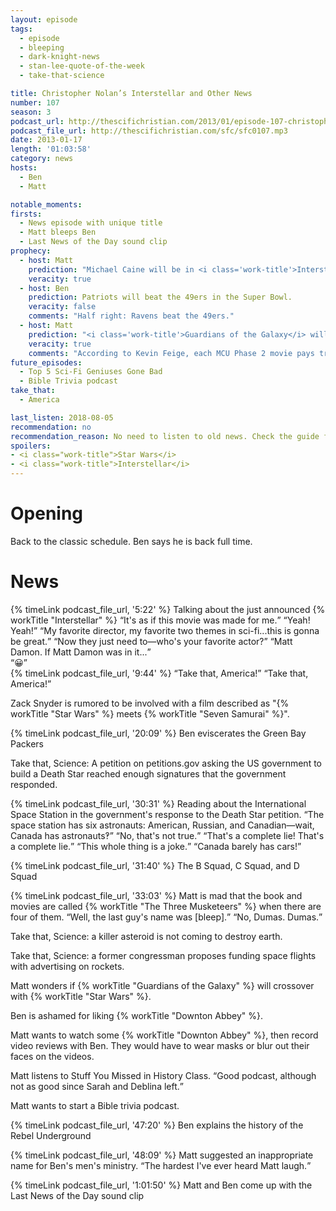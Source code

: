```yaml
---
layout: episode
tags:
  - episode
  - bleeping
  - dark-knight-news
  - stan-lee-quote-of-the-week
  - take-that-science

title: Christopher Nolan’s Interstellar and Other News
number: 107
season: 3
podcast_url: http://thescifichristian.com/2013/01/episode-107-christopher-nolans-interstellar-and-other-news/
podcast_file_url: http://thescifichristian.com/sfc/sfc0107.mp3
date: 2013-01-17
length: '01:03:58'
category: news
hosts:
  - Ben
  - Matt

notable_moments:
firsts:
  - News episode with unique title
  - Matt bleeps Ben
  - Last News of the Day sound clip
prophecy:
  - host: Matt
    prediction: "Michael Caine will be in <i class='work-title'>Interstellar</i>"
    veracity: true
  - host: Ben
    prediction: Patriots will beat the 49ers in the Super Bowl.
    veracity: false
    comments: "Half right: Ravens beat the 49ers."
  - host: Matt
    prediction: "<i class='work-title'>Guardians of the Galaxy</i> will have a <i class='work-title'>Star Wars</i> easter egg."
    veracity: true
    comments: "According to Kevin Feige, each MCU Phase 2 movie pays tribute to <i class='work-title'>Star Wars</i> by having a character lose an arm (like Anakin and Luke lost hands)."
future_episodes:
  - Top 5 Sci-Fi Geniuses Gone Bad
  - Bible Trivia podcast
take_that:
  - America

last_listen: 2018-08-05
recommendation: no
recommendation_reason: No need to listen to old news. Check the guide for what's interesting in hindsight.
spoilers: 
- <i class="work-title">Star Wars</i>
- <i class="work-title">Interstellar</i>
---
```

# Opening
Back to the classic schedule. Ben says he is back full time. 



# News
<div class="quote">
  {% timeLink podcast_file_url, '5:22' %}
  <span class="quote-context is-size-6">Talking about the just announced {% workTitle "Interstellar" %}</span>
  <q class="matt">It's as if this movie was made for me.</q>
  <q class="ben">Yeah! Yeah!</q>
  <q class="matt">My favorite director, my favorite two themes in sci-fi...this is gonna be great.</q>
  <q class="ben">Now they just need to—who's your favorite actor?</q>
  <q class="matt">Matt Damon. If Matt Damon was in it...</q>
</div>
<q class="archivist">😀</q>

<div class="quote">
  {% timeLink podcast_file_url, '9:44' %}
  <q class="matt">Take that, America!</q>
  <q class="ben">Take that, America!</q>
</div>

Zack Snyder is rumored to be involved with a film described as "{% workTitle "Star Wars" %} meets {% workTitle "Seven Samurai" %}".

{% timeLink podcast_file_url, '20:09' %} Ben eviscerates the Green Bay Packers

Take that, Science: A petition on petitions.gov asking the US government to build a Death Star reached enough signatures that the government responded.

<div class="quote">
  {% timeLink podcast_file_url, '30:31' %}
  <span class="quote-context is-size-6">Reading about the International Space Station in the government's response to the Death Star petition.</span>
  <q class="ben">The space station has six astronauts: American, Russian, and Canadian—wait, Canada has astronauts‽</q>
  <q class="matt">No, that's not true.</q>
  <q class="ben">That's a complete lie! That's a complete lie.</q>
  <q class="matt">This whole thing is a joke.</q>
  <q class="ben">Canada barely has cars!</q>
</div>

{% timeLink podcast_file_url, '31:40' %} The B Squad, C Squad, and D Squad

<div class="quote">
  {% timeLink podcast_file_url, '33:03' %}
  <span class="quote-context is-size-6">Matt is mad that the book and movies are called {% workTitle "The Three Musketeers" %} when there are four of them.</span>
  <q class="ben">Well, the last guy's name was [bleep].</q>
  <q class="matt">No, Dumas. Dumas.</q>
</div>

Take that, Science: a killer asteroid is not coming to destroy earth.

Take that, Science: a former congressman proposes funding space flights with advertising on rockets.

Matt wonders if {% workTitle "Guardians of the Galaxy" %} will crossover with {% workTitle "Star Wars" %}.

Ben is ashamed for liking {% workTitle "Downton Abbey" %}. 

Matt wants to watch some {% workTitle "Downton Abbey" %}, then record video reviews with Ben. They would have to wear masks or blur out their faces on the videos. 

Matt listens to Stuff You Missed in History Class. <q class="archivist inline">Good podcast, although not as good since Sarah and Deblina left.</q>

Matt wants to start a Bible trivia podcast. 

{% timeLink podcast_file_url, '47:20' %} Ben explains the history of the Rebel Underground

{% timeLink podcast_file_url, '48:09' %} Matt suggested an inappropriate name for Ben's men's ministry. <q class="archivist inline">The hardest I've ever heard Matt laugh.</q>

{% timeLink podcast_file_url, '1:01:50' %} Matt and Ben come up with the Last News of the Day sound clip